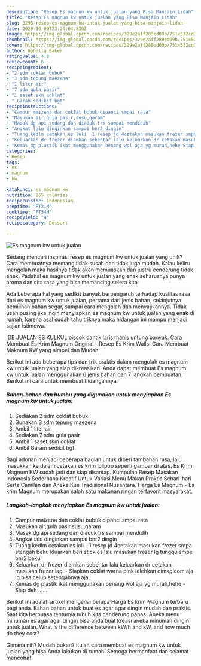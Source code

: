 ```yaml
---
description: "Resep Es magnum kw untuk jualan yang Bisa Manjain Lidah"
title: "Resep Es magnum kw untuk jualan yang Bisa Manjain Lidah"
slug: 3295-resep-es-magnum-kw-untuk-jualan-yang-bisa-manjain-lidah
date: 2020-10-09T23:24:04.830Z
image: https://img-global.cpcdn.com/recipes/329e2aff280ed09b/751x532cq70/es-magnum-kw-untuk-jualan-foto-resep-utama.jpg
thumbnail: https://img-global.cpcdn.com/recipes/329e2aff280ed09b/751x532cq70/es-magnum-kw-untuk-jualan-foto-resep-utama.jpg
cover: https://img-global.cpcdn.com/recipes/329e2aff280ed09b/751x532cq70/es-magnum-kw-untuk-jualan-foto-resep-utama.jpg
author: Ophelia Baker
ratingvalue: 4.8
reviewcount: 6
recipeingredient:
- "2 sdm coklat bubuk"
- "3 sdm tepung maezena"
- "1 liter air"
- "7 sdm gula pasir"
- "1 saset skm coklat"
- " Garam sedikit bgt"
recipeinstructions:
- "Campur maizena dan coklat bubuk dipanci smpai rata"
- "Masukan air,gula pasir,susu,garam"
- "Masak dg api sedang dan diaduk trs sampai mendidih"
- "Angkat lalu dinginkan sampai bnr2 dingin"
- "Tuang kedlm cetakan es loli  1 resep jd 4cetakan masukan frezer smpa stengah beku kluarkan beri stick es lalu masukan frezer lg tunggu smpe bnr2 beku"
- "Keluarkan dr frezer diamkan sebentar lalu keluarkan dr cetakan masukan frezer lagi  Siapkan coklat warna pink lelehkan dimagicom aja jg bisa,celup setengahnya aja"
- "Kemas dg plastik ikat menggunakan benang wol aja yg murah,hehe Siap deh ......"
categories:
- Resep
tags:
- es
- magnum
- kw

katakunci: es magnum kw 
nutrition: 265 calories
recipecuisine: Indonesian
preptime: "PT21M"
cooktime: "PT54M"
recipeyield: "4"
recipecategory: Dessert

---
```



![Es magnum kw untuk jualan](https://img-global.cpcdn.com/recipes/329e2aff280ed09b/751x532cq70/es-magnum-kw-untuk-jualan-foto-resep-utama.jpg)

Sedang mencari inspirasi resep es magnum kw untuk jualan yang unik? Cara membuatnya memang tidak susah dan tidak juga mudah. Kalau keliru mengolah maka hasilnya tidak akan memuaskan dan justru cenderung tidak enak. Padahal es magnum kw untuk jualan yang enak seharusnya punya aroma dan cita rasa yang bisa memancing selera kita.

Ada beberapa hal yang sedikit banyak berpengaruh terhadap kualitas rasa dari es magnum kw untuk jualan, pertama dari jenis bahan, selanjutnya pemilihan bahan segar, sampai cara mengolah dan menyajikannya. Tidak usah pusing jika ingin menyiapkan es magnum kw untuk jualan yang enak di rumah, karena asal sudah tahu triknya maka hidangan ini mampu menjadi sajian istimewa.

IDE JUALAN ES KULKUL piscok cantik laris manis untung banyak. Cara Membuat Es Krim Magnum Original - Resep Es Krim Walls. Cara Membuat Maknum KW yang simpel dan Mudah.


Berikut ini ada beberapa tips dan trik praktis dalam mengolah es magnum kw untuk jualan yang siap dikreasikan. Anda dapat membuat Es magnum kw untuk jualan menggunakan 6 jenis bahan dan 7 langkah pembuatan. Berikut ini cara untuk membuat hidangannya.

<!--inarticleads1-->

##### Bahan-bahan dan bumbu yang digunakan untuk menyiapkan Es magnum kw untuk jualan:

1. Sediakan 2 sdm coklat bubuk
1. Gunakan 3 sdm tepung maezena
1. Ambil 1 liter air
1. Sediakan 7 sdm gula pasir
1. Ambil 1 saset skm coklat
1. Ambil  Garam sedikit bgt


Bagi adonan menjadi beberapa bagian untuk diberi tambahan rasa, lalu masukkan ke dalam cetakan es krim lolipop seperti gambar di atas. Es Krim Magnum KW sudah jadi dan siap disantap. Kumpulan Resep Masakan Indonesia Sederhana Kreatif Untuk Variasi Menu Makan Praktis Sehari-hari Serta Camilan dan Aneka Kue Tradisional Nusantara. Harga Es Magnum - Es krim Magnum merupakan salah satu makanan ringan terfavorit masyarakat. 

<!--inarticleads2-->

##### Langkah-langkah menyiapkan Es magnum kw untuk jualan:

1. Campur maizena dan coklat bubuk dipanci smpai rata
1. Masukan air,gula pasir,susu,garam
1. Masak dg api sedang dan diaduk trs sampai mendidih
1. Angkat lalu dinginkan sampai bnr2 dingin
1. Tuang kedlm cetakan es loli  - 1 resep jd 4cetakan masukan frezer smpa stengah beku kluarkan beri stick es lalu masukan frezer lg tunggu smpe bnr2 beku
1. Keluarkan dr frezer diamkan sebentar lalu keluarkan dr cetakan masukan frezer lagi  - Siapkan coklat warna pink lelehkan dimagicom aja jg bisa,celup setengahnya aja
1. Kemas dg plastik ikat menggunakan benang wol aja yg murah,hehe - Siap deh ......


Berikut ini adalah artikel mengenai berapa Harga Es krim Magnum terbaru bagi anda. Bahan bahan untuk buat es agar agar dingin mudah dan praktis. Saat kita berpuasa tentunya tubuh kita cenderung panas. Aneka menu minuman es agar agar dingin bisa anda buat kreasi aneka minuman dingin untuk jualan. What is the difference between kW/h and kW, and how much do they cost? 

Gimana nih? Mudah bukan? Itulah cara membuat es magnum kw untuk jualan yang bisa Anda lakukan di rumah. Semoga bermanfaat dan selamat mencoba!
